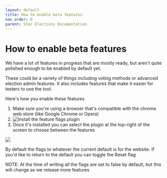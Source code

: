 ```yaml
---
layout: default
title: How to enable beta features
nav_order: 0
parent: Star Elections Documentation
---
```


# How to enable beta features

We have a lot of features in progress that are mostly ready, but aren't quite polished enough to be enabled by default yet.

These could be a variety of things including voting methods or advanced election admin features. It also includes features that make it easier for testers to use the tool.

Here's how you enable these features

1. Make sure you're using a browser that's compatible with the chrome web store (like Google Chrome or Opera)
2. ![Install the feature flags plugin](https://chromewebstore.google.com/detail/feature-flags/hmflgmhoghcbmckbbgahfmklegllkggn?pli=1)
3. Once it's installed you can select the plugin at the top-right of the screen to choose between the features

![](images/feature_flags.png)

By default the flags to whatever the current default is for the website. If you'd like to return to the default you can toggle the Reset flag

NOTE: At the time of writing all the flags are set to false by default, but this will change as we release more features